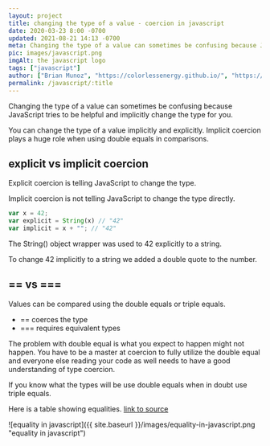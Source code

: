 ```yaml
---
layout: project
title: changing the type of a value - coercion in javascript
date: 2020-03-23 8:00 -0700
updated: 2021-08-21 14:13 -0700
meta: Changing the type of a value can sometimes be confusing because JavaScript tries to be helpful and implicitly change the type for you.
pic: images/javascript.png
imgAlt: the javascript logo
tags: ["javascript"]
author: ["Brian Munoz", "https://colorlessenergy.github.io/", "https://github.com/colorlessenergy"]
permalink: /javascript/:title
---
```


Changing the type of a value can sometimes be confusing because JavaScript tries to be helpful and implicitly change the type for you.

You can change the type of a value implicitly and explicitly. Implicit coercion plays a huge role when using double equals in comparisons.

## explicit vs implicit coercion

Explicit coercion is telling JavaScript to change the type.

Implicit coercion is not telling JavaScript to change the type directly.

```javascript
var x = 42;
var explicit = String(x) // "42"
var implicit = x + ""; // "42"
```

The <span class="highlight__code">String()</span> object wrapper was used to 42 explicitly to a string.

To change 42 implicitly to a string we added a double quote to the number. 

## == vs ===

Values can be compared using the double equals or triple equals.

* == coerces the type
* === requires equivalent types

The problem with double equal is what you expect to happen might not happen. You have to be a master at coercion to fully utilize the double equal and everyone else reading your code as well needs to have a good understanding of type coercion. 

If you know what the types will be use double equals when in doubt use triple equals.

Here is a table showing equalities. [link to source](https://dorey.github.io/JavaScript-Equality-Table/unified/)

![equality in javascript]({{ site.baseurl }}/images/equality-in-javascript.png "equality in javascript")
